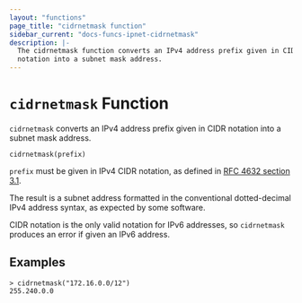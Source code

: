 ```yaml
---
layout: "functions"
page_title: "cidrnetmask function"
sidebar_current: "docs-funcs-ipnet-cidrnetmask"
description: |-
  The cidrnetmask function converts an IPv4 address prefix given in CIDR
  notation into a subnet mask address.
---
```


# `cidrnetmask` Function

`cidrnetmask` converts an IPv4 address prefix given in CIDR notation into
a subnet mask address.

```hcl
cidrnetmask(prefix)
```

`prefix` must be given in IPv4 CIDR notation, as defined in
[RFC 4632 section 3.1](https://tools.ietf.org/html/rfc4632#section-3.1).

The result is a subnet address formatted in the conventional dotted-decimal
IPv4 address syntax, as expected by some software.

CIDR notation is the only valid notation for IPv6 addresses, so `cidrnetmask`
produces an error if given an IPv6 address.

## Examples

```
> cidrnetmask("172.16.0.0/12")
255.240.0.0
```
